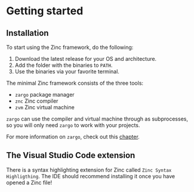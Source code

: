 # Getting started

## Installation

To start using the Zinc framework, do the following:

1. Download the latest release for your OS and architecture.
2. Add the folder with the binaries to `PATH`.
3. Use the binaries via your favorite terminal.

The minimal Zinc framework consists of the three tools:

- `zargo` package manager
- `znc` Zinc compiler
- `zvm` Zinc virtual machine

`zargo` can use the compiler and virtual machine through as subprocesses,
so you will only need `zargo` to work with your projects.

For more information on `zargo`, check out this [chapter](../10-zargo/00-overview.md).

## The Visual Studio Code extension

There is a syntax highlighting extension for Zinc called `Zinc Syntax Highligthing`.
The IDE should recommend installing it once you have opened a Zinc file!
